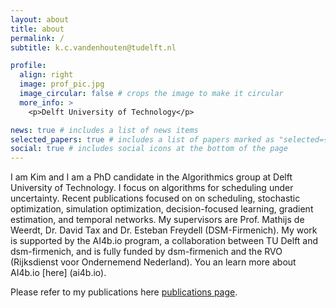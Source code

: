 ```yaml
---
layout: about
title: about
permalink: /
subtitle: k.c.vandenhouten@tudelft.nl

profile:
  align: right
  image: prof_pic.jpg
  image_circular: false # crops the image to make it circular
  more_info: >
    <p>Delft University of Technology</p>

news: true # includes a list of news items
selected_papers: true # includes a list of papers marked as "selected={true}"
social: true # includes social icons at the bottom of the page
---
```


I am Kim and I am a PhD candidate in the Algorithmics group at Delft University of Technology. I focus on algorithms for scheduling under uncertainty. Recent publications focused on on scheduling, stochastic optimization, simulation optimization, decision-focused learning, gradient estimation, and temporal networks. My supervisors are Prof. Mathijs de Weerdt, Dr. David Tax and Dr. Esteban Freydell (DSM-Firmenich). My work is supported by the AI4b.io program, a collaboration between TU Delft and dsm-firmenich, and is fully funded by dsm-firmenich and the RVO (Rijksdienst voor Ondernemend Nederland). You an learn more about AI4b.io [here] (ai4b.io).

Please refer to my publications here [publications page](https://kimvandenhouten.github.io/publications/).


